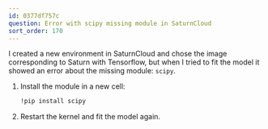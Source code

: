 ```yaml
---
id: 0377df757c
question: Error with scipy missing module in SaturnCloud
sort_order: 170
---
```


I created a new environment in SaturnCloud and chose the image corresponding to Saturn with Tensorflow, but when I tried to fit the model it showed an error about the missing module: `scipy`.



1. Install the module in a new cell:
   
   ```bash
   !pip install scipy
   ```

2. Restart the kernel and fit the model again.